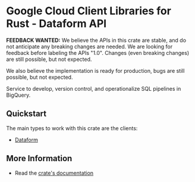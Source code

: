 # Google Cloud Client Libraries for Rust - Dataform API

<!-- Code generated by sidekick. DO NOT EDIT. -->

**FEEDBACK WANTED:** We believe the APIs in this crate are stable, and
do not anticipate any breaking changes are needed. We are looking for
feedback before labeling the APIs "1.0". Changes (even breaking changes)
are still possible, but not expected.

We also believe the implementation is ready for production, bugs are
still possible, but not expected.

Service to develop, version control, and operationalize SQL pipelines in
BigQuery.

## Quickstart

The main types to work with this crate are the clients:

- [Dataform]

## More Information

- Read the [crate's documentation](https://docs.rs/google-cloud-dataform-v1/latest/google-cloud-dataform-v1)

[Dataform]: https://docs.rs/google-cloud-dataform-v1/latest/google_cloud_dataform_v1/client/struct.Dataform.html
